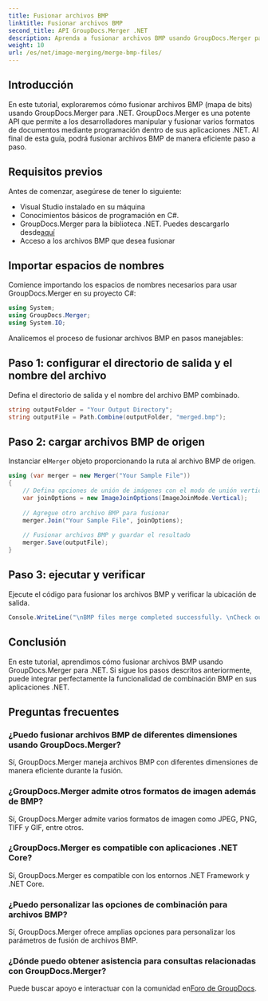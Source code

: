 ```yaml
---
title: Fusionar archivos BMP
linktitle: Fusionar archivos BMP
second_title: API GroupDocs.Merger .NET
description: Aprenda a fusionar archivos BMP usando GroupDocs.Merger para .NET con este completo tutorial. Desarrolle sus aplicaciones .NET de manera eficiente.
weight: 10
url: /es/net/image-merging/merge-bmp-files/
---
```

## Introducción
En este tutorial, exploraremos cómo fusionar archivos BMP (mapa de bits) usando GroupDocs.Merger para .NET. GroupDocs.Merger es una potente API que permite a los desarrolladores manipular y fusionar varios formatos de documentos mediante programación dentro de sus aplicaciones .NET. Al final de esta guía, podrá fusionar archivos BMP de manera eficiente paso a paso.
## Requisitos previos
Antes de comenzar, asegúrese de tener lo siguiente:
- Visual Studio instalado en su máquina
- Conocimientos básicos de programación en C#.
-  GroupDocs.Merger para la biblioteca .NET. Puedes descargarlo desde[aquí](https://releases.groupdocs.com/merger/net/)
- Acceso a los archivos BMP que desea fusionar
## Importar espacios de nombres
Comience importando los espacios de nombres necesarios para usar GroupDocs.Merger en su proyecto C#:
```csharp
using System; 
using GroupDocs.Merger;
using System.IO;
```
Analicemos el proceso de fusionar archivos BMP en pasos manejables:
## Paso 1: configurar el directorio de salida y el nombre del archivo
Defina el directorio de salida y el nombre del archivo BMP combinado.
```csharp
string outputFolder = "Your Output Directory";
string outputFile = Path.Combine(outputFolder, "merged.bmp");
```
## Paso 2: cargar archivos BMP de origen
 Instanciar el`Merger` objeto proporcionando la ruta al archivo BMP de origen.
```csharp
using (var merger = new Merger("Your Sample File"))
{
    // Defina opciones de unión de imágenes con el modo de unión vertical
    var joinOptions = new ImageJoinOptions(ImageJoinMode.Vertical);
    
    // Agregue otro archivo BMP para fusionar
    merger.Join("Your Sample File", joinOptions);
    
    // Fusionar archivos BMP y guardar el resultado
    merger.Save(outputFile);
}
```
## Paso 3: ejecutar y verificar
Ejecute el código para fusionar los archivos BMP y verificar la ubicación de salida.
```csharp
Console.WriteLine("\nBMP files merge completed successfully. \nCheck output in {0}", outputFolder);
```
## Conclusión
En este tutorial, aprendimos cómo fusionar archivos BMP usando GroupDocs.Merger para .NET. Si sigue los pasos descritos anteriormente, puede integrar perfectamente la funcionalidad de combinación BMP en sus aplicaciones .NET.

## Preguntas frecuentes
### ¿Puedo fusionar archivos BMP de diferentes dimensiones usando GroupDocs.Merger?
Sí, GroupDocs.Merger maneja archivos BMP con diferentes dimensiones de manera eficiente durante la fusión.
### ¿GroupDocs.Merger admite otros formatos de imagen además de BMP?
Sí, GroupDocs.Merger admite varios formatos de imagen como JPEG, PNG, TIFF y GIF, entre otros.
### ¿GroupDocs.Merger es compatible con aplicaciones .NET Core?
Sí, GroupDocs.Merger es compatible con los entornos .NET Framework y .NET Core.
### ¿Puedo personalizar las opciones de combinación para archivos BMP?
Sí, GroupDocs.Merger ofrece amplias opciones para personalizar los parámetros de fusión de archivos BMP.
### ¿Dónde puedo obtener asistencia para consultas relacionadas con GroupDocs.Merger?
 Puede buscar apoyo e interactuar con la comunidad en[Foro de GroupDocs](https://forum.groupdocs.com/c/merger/32).